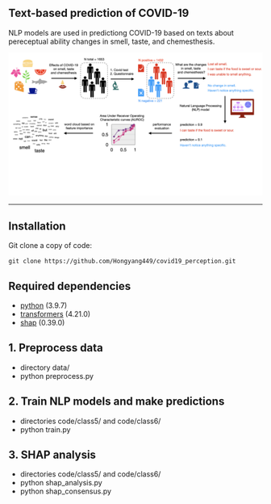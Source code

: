 ## Text-based prediction of COVID-19

NLP models are used in predictiong COVID-19 based on texts about pereceptual ability changes in smell, taste, and chemesthesis.

![Figure1](figure/fig1.jpg?raw=true "Title")

---

## Installation
Git clone a copy of code:
```
git clone https://github.com/Hongyang449/covid19_perception.git
```
## Required dependencies

* [python](https://www.python.org) (3.9.7)
* [transformers](https://huggingface.co/docs/transformers/main/en/index) (4.21.0)
* [shap](https://github.com/slundberg/shap) (0.39.0)

## 1. Preprocess data 
* directory data/
* python preprocess.py

## 2. Train NLP models and make predictions 
* directories code/class5/ and code/class6/
* python train.py

## 3. SHAP analysis 
* directories code/class5/ and code/class6/
* python shap_analysis.py
* python shap_consensus.py



